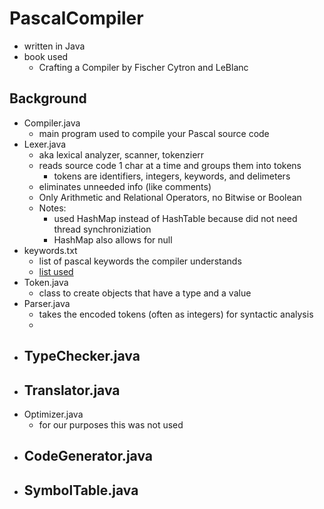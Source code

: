 # PascalCompiler
- written in Java
- book used
    - Crafting a Compiler by Fischer Cytron and LeBlanc
## Background
- Compiler.java
    - main program used to compile your Pascal source code
- Lexer.java
    - aka lexical analyzer, scanner, tokenzierr
    - reads source code 1 char at a time and groups them into tokens
        - tokens are identifiers, integers, keywords, and delimeters
    - eliminates unneeded info (like comments)
    - Only Arithmetic and Relational Operators, no Bitwise or Boolean
    - Notes:
        - used HashMap instead of HashTable because did not need thread synchroniziation
        - HashMap also allows for null 
- keywords.txt
    - list of pascal keywords the compiler understands
    - [list used](https://www.freepascal.org/docs-html/ref/refsu1.html)
- Token.java
    - class to create objects that have a type and a value
- Parser.java
    - takes the encoded tokens (often as integers) for syntactic analysis
    - 
- TypeChecker.java
    -
- Translator.java
    -
- Optimizer.java
    - for our purposes this was not used
- CodeGenerator.java
    -
- SymbolTable.java
    -
